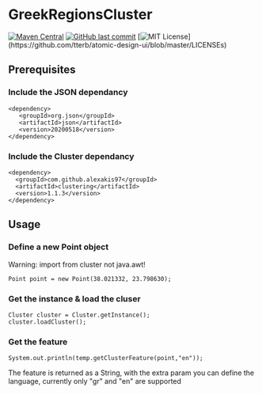 # GreekRegionsCluster
[![Maven Central](https://maven-badges.herokuapp.com/maven-central/com.github.Alexakis97/clustering/badge.svg)](https://maven-badges.herokuapp.com/maven-central/com.github.Alexakis97/clustering)
[![GitHub last commit](https://img.shields.io/github/last-commit/google/skia.svg?style=flat)]()
[![MIT License](https://img.shields.io/apm/l/atomic-design-ui.svg?)](https://github.com/tterb/atomic-design-ui/blob/master/LICENSEs)


## Prerequisites

   ### Include the JSON dependancy
    <dependency>
	   <groupId>org.json</groupId>
	   <artifactId>json</artifactId>
	   <version>20200518</version>
    </dependency>
   ### Include the Cluster dependancy
    <dependency>
      <groupId>com.github.alexakis97</groupId>
      <artifactId>clustering</artifactId>
      <version>1.1.3</version>
    </dependency>
## Usage

   ### Define a new Point object
   Warning: import from cluster not java.awt!
   
    Point point = new Point(38.021332, 23.798630);
      
   ### Get the instance & load the cluser
 
    Cluster cluster = Cluster.getInstance();
    cluster.loadCluster();
    
  
      
   ### Get the feature
    System.out.println(temp.getClusterFeature(point,"en"));
    
  The feature is returned as a String, with the extra param you can define the language, currently only "gr" and "en" are supported

